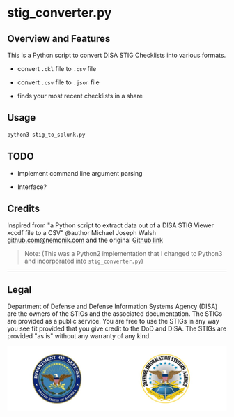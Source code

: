 # stig_converter.py

## Overview and Features

This is a Python script to convert DISA STIG Checklists into various formats.

- convert `.ckl` file to `.csv` file

- convert `.csv` file to `.json` file

- finds your most recent checklists in a share

## Usage

```python
python3 stig_to_splunk.py
```

## TODO

- Implement command line argument parsing

- Interface?

## Credits

Inspired from "a Python script to extract data out of a DISA STIG Viewer xccdf file to a CSV" @author Michael Joseph Walsh <github.com@nemonik.com> and the original [Github link](https://gist.github.com/nemonik/951a0e55436e0708222b)

> Note: (This was a Python2 implementation that I changed to Python3 and incorporated into `stig_converter.py`)

---

## Legal

Department of Defense and Defense Information Systems Agency (DISA) are the owners of the STIGs and the associated documentation. The STIGs are provided as a public service. You are free to use the STIGs in any way you see fit provided that you give credit to the DoD and DISA. The STIGs are provided "as is" without any warranty of any kind.

![DoD and DISA](./DoD-DISA-logos-as-JPEG.jpg)
